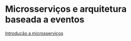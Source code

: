 # Microsserviços e arquitetura baseada a eventos

[Introdução a microsserviços](/10microsservicoesearquiteturabaseadaaeventos/introducaoamicrosservicos/README.md)